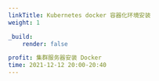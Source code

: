 ```yaml
---
linkTitle: Kubernetes docker 容器化环境安装
weight: 1

_build:
    render: false

profit: 集群服务器安装 Docker
time: 2021-12-12 20:00-20:40
---
```

